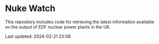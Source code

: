 # Nuke Watch

This repository includes code for retrieving the latest information available on the output of EDF nuclear power plants in the UK.

Last updated: 2024-02-21 23:08